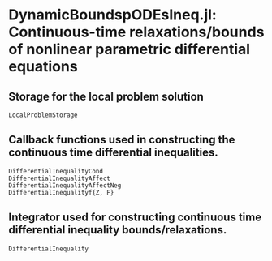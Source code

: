 # **DynamicBoundspODEsIneq.jl**: Continuous-time relaxations/bounds of nonlinear parametric differential equations



## Storage for the local problem solution
```@docs
LocalProblemStorage
```

## Callback functions used in constructing the continuous time differential inequalities.

```@docs
DifferentialInequalityCond
DifferentialInequalityAffect
DifferentialInequalityAffectNeg
DifferentialInequalityf{Z, F}
```

## Integrator used for constructing continuous time differential inequality bounds/relaxations.
```@docs
DifferentialInequality
```
